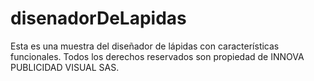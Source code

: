 # disenadorDeLapidas
Esta es una muestra del diseñador de lápidas con características funcionales. Todos los derechos reservados son propiedad de INNOVA PUBLICIDAD VISUAL SAS.
